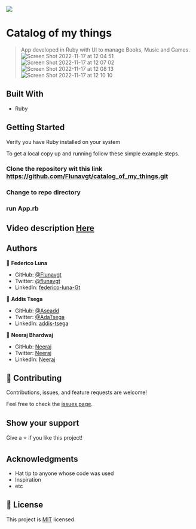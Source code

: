 ![](https://img.shields.io/badge/Microverse-blueviolet)

# Catalog of my things

> App developed in Ruby with UI to manage Books, Music and Games.
![Screen Shot 2022-11-17 at 12 04 51](https://user-images.githubusercontent.com/99816838/202528337-5dc461ac-fb4e-480b-a098-f22085db67b4.png)
![Screen Shot 2022-11-17 at 12 07 02](https://user-images.githubusercontent.com/99816838/202528352-e512ff4d-990c-42d5-88c7-99896eda4317.png)
![Screen Shot 2022-11-17 at 12 08 13](https://user-images.githubusercontent.com/99816838/202528366-c6c15fe5-11db-4070-8e37-bc7e0341180e.png)
![Screen Shot 2022-11-17 at 12 10 10](https://user-images.githubusercontent.com/99816838/202528376-39622165-8693-40d6-afeb-7ed7f84bd170.png)



## Built With

- Ruby

## Getting Started

Verify you have Ruby installed on your system


To get a local copy up and running follow these simple example steps.

### Clone the repository wit this link https://github.com/Flunavgt/catalog_of_my_things.git

### Change to repo directory

### run App.rb

## Video description [Here](https://drive.google.com/file/d/12nhbyvVRRGvZfIU4RXaDwh00u4ALkPo7/view?usp=sharing)


## Authors

👤 **Federico Luna**

- GitHub: [@Flunavgt](https://github.com/Flunavgt)
- Twitter: [@flunavgt](https://twitter.com/flunavgt)
- LinkedIn: [federico-luna-Gt](https://linkedin.com/in/federico-luna-Gt)

👤 **Addis Tsega**

- GitHub: [@Aseadd](https://github.com/Aseadd)
- Twitter: [@AdaTsega](https://twitter.com/AdaTsega)
- LinkedIn: [addis-tsega](https://linkedin.com/in/addis-tsega)

👤 **Neeraj Bhardwaj**

- GitHub: [Neeraj](https://github.com/rebel216)
- Twitter: [Neeraj](https://twitter.com/rebel216)
- LinkedIn: [Neeraj](https://www.linkedin.com/in/neerajbhardwaj216/)


## 🤝 Contributing

Contributions, issues, and feature requests are welcome!

Feel free to check the [issues page](../../issues/).

## Show your support

Give a ⭐️ if you like this project!

## Acknowledgments

- Hat tip to anyone whose code was used
- Inspiration
- etc

## 📝 License

This project is [MIT](./MIT.md) licensed.
